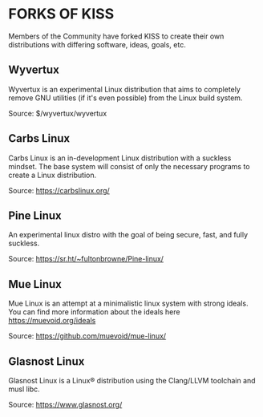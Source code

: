 FORKS OF KISS
=============

Members of the Community have forked KISS to create their own distributions with
differing software, ideas, goals, etc.

Wyvertux
--------

Wyvertux is an experimental Linux distribution that aims to completely remove
GNU utilities (if it's even possible) from the Linux build system.

Source: $/wyvertux/wyvertux

Carbs Linux
-----------

Carbs Linux is an in-development Linux distribution with a suckless mindset. The
base system will consist of only the necessary programs to create a Linux
distribution.

Source: https://carbslinux.org/

Pine Linux
----------

An experimental linux distro with the goal of being secure, fast, and fully
suckless.

Source: https://sr.ht/~fultonbrowne/Pine-linux/

Mue Linux
---------

Mue Linux is an attempt at a minimalistic linux system with strong ideals.
You can find more information about the ideals here https://muevoid.org/ideals

Source: https://github.com/muevoid/mue-linux/

Glasnost Linux
--------------

Glasnost Linux is a Linux® distribution using the Clang/LLVM toolchain and musl
libc.

Source:  https://www.glasnost.org/
